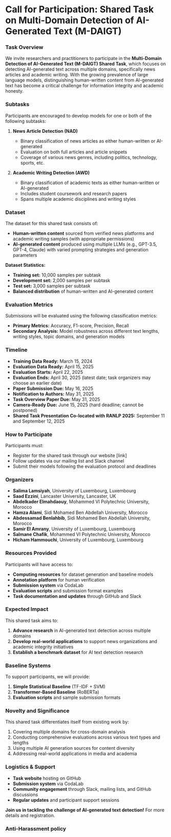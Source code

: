 <h1 id="call-for-participation-shared-task-on-multi-domain-detection-of-ai-generated-text-m-daigt">
  <a class="anchor" href="#call-for-participation-shared-task-on-multi-domain-detection-of-ai-generated-text-m-daigt">
    <span class="octicon octicon-link"></span>
  </a>
  Call for Participation: Shared Task on Multi-Domain Detection of AI-Generated Text (M-DAIGT)
</h1>


### Task Overview
We invite researchers and practitioners to participate in the **Multi-Domain Detection of AI-Generated Text (M-DAIGT) Shared Task**, which focuses on detecting AI-generated text across multiple domains, specifically news articles and academic writing. With the growing prevalence of large language models, distinguishing human-written content from AI-generated text has become a critical challenge for information integrity and academic honesty.

### Subtasks
Participants are encouraged to develop models for one or both of the following subtasks:

1. **News Article Detection (NAD)**
   - Binary classification of news articles as either human-written or AI-generated
   - Evaluation on both full articles and article snippets
   - Coverage of various news genres, including politics, technology, sports, etc.

2. **Academic Writing Detection (AWD)**
   - Binary classification of academic texts as either human-written or AI-generated
   - Includes student coursework and research papers
   - Spans multiple academic disciplines and writing styles

### Dataset
The dataset for this shared task consists of:
- **Human-written content** sourced from verified news platforms and academic writing samples (with appropriate permissions)
- **AI-generated content** produced using multiple LLMs (e.g., GPT-3.5, GPT-4, Claude) with varied prompting strategies and generation parameters

**Dataset Statistics:**
- **Training set:** 10,000 samples per subtask
- **Development set:** 2,000 samples per subtask
- **Test set:** 3,000 samples per subtask
- **Balanced distribution** of human-written and AI-generated content

### Evaluation Metrics
Submissions will be evaluated using the following classification metrics:
- **Primary Metrics:** Accuracy, F1-score, Precision, Recall
- **Secondary Analysis:** Model robustness across different text lengths, writing styles, topic domains, and generation models

### Timeline

- **Training Data Ready:** March 15, 2024
- **Evaluation Data Ready:** April 15, 2025
- **Evaluation Starts:** April 22, 2025
- **Evaluation Ends:** April 30, 2025 (latest date; task organizers may choose an earlier date)
- **Paper Submission Due:** May 16, 2025
- **Notification to Authors:** May 31, 2025
- **Task Overview Paper Due:** May 31, 2025
- **Camera-Ready Due:** June 15, 2025 (hard deadline; cannot be postponed)
- **Shared Task Presentation Co-located with RANLP 2025:** September 11 and September 12, 2025



### How to Participate
Participants must:
- Register for the shared task through our website [link]
- Follow updates via our mailing list and Slack channel
- Submit their models following the evaluation protocol and deadlines

### Organizers
- **Salima Lamsiyah**, University of Luxembourg, Luxembourg  
- **Saad Ezzini**, Lancaster University, Lancaster, UK  
- **Abdelkader Elmahdaouy**, Mohammed VI Polytechnic University, Morocco  
- **Hamza Alami**, Sidi Mohamed Ben Abdellah University, Morocco  
- **Abdessamad Benlahbib**, Sidi Mohamed Ben Abdellah University, Morocco  
- **Samir El Amrany**, University of Luxembourg, Luxembourg  
- **Salmane Chafik**, Mohammed VI Polytechnic University, Morocco  
- **Hicham Hammouchi**, University of Luxembourg, Luxembourg  

### Resources Provided
Participants will have access to:
- **Computing resources** for dataset generation and baseline models
- **Annotation platform** for human verification
- **Submission system** via CodaLab
- **Evaluation scripts** and submission format examples
- **Task documentation and updates** through GitHub and Slack

### Expected Impact
This shared task aims to:
1. **Advance research** in AI-generated text detection across multiple domains
2. **Develop real-world applications** to support news organizations and academic integrity initiatives
3. **Establish a benchmark dataset** for AI text detection research

### Baseline Systems
To support participants, we will provide:
1. **Simple Statistical Baseline** (TF-IDF + SVM)
2. **Transformer-Based Baseline** (RoBERTa)
3. **Evaluation scripts** and sample submission formats

### Novelty and Significance
This shared task differentiates itself from existing work by:
1. Covering multiple domains for cross-domain analysis
2. Conducting comprehensive evaluations across various text types and lengths
3. Using multiple AI generation sources for content diversity
4. Addressing real-world applications in media and academia

### Logistics & Support
- **Task website** hosting on GitHub
- **Submission system** via CodaLab
- **Community engagement** through Slack, mailing lists, and GitHub discussions
- **Regular updates** and participant support sessions

**Join us in tackling the challenge of AI-generated text detection!** For more details and registration.

### Anti-Harassment policy
